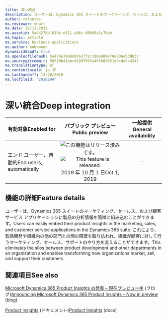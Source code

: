 ```yaml
---
title: 深い統合
description: ユーザーは、Dynamics 365 スイートのマーケティング、セールス、および顧客サービス アプリケーションに製品の分析情報を簡単に組み込むことができます。 これにより、製品開発や組織内の他の部門との間の障壁を取り払われ、組織が顧客に対して行うマーケティング、セールス、サポートのやり方を変えることができます。
author: relnotes
ms.reviewer: mhart
ms.date: 12/12/2019
ms.assetid: 5a64278d-615e-e911-a96c-000d3a1c7bbb
ms.topic: article
ms.service: business-applications
ms.author: mohammed
dynamics365pdf: true
ms.openlocfilehash: 5a479e7808d07627f2c100a989470e706e5dd83c
ms.sourcegitcommit: 50510b41ebc81897993a45f689651d9eda6c4247
ms.translationtype: HT
ms.contentlocale: ja-JP
ms.lasthandoff: 12/20/2019
ms.locfileid: "2910294"
---
```

# <a name="deep-integration"></a><span data-ttu-id="6a016-104">深い統合</span><span class="sxs-lookup"><span data-stu-id="6a016-104">Deep integration</span></span>


| <span data-ttu-id="6a016-105">有効対象</span><span class="sxs-lookup"><span data-stu-id="6a016-105">Enabled for</span></span>    |  <span data-ttu-id="6a016-106">パブリック プレビュー</span><span class="sxs-lookup"><span data-stu-id="6a016-106">Public preview</span></span> | <span data-ttu-id="6a016-107">一般提供</span><span class="sxs-lookup"><span data-stu-id="6a016-107">General availability</span></span> | 
| ---------- | :----------: |:----------: |
|<span data-ttu-id="6a016-108">エンド ユーザー、自動的</span><span class="sxs-lookup"><span data-stu-id="6a016-108">End users, automatically</span></span>|<span data-ttu-id="6a016-109">![この機能はリリース済みです。](/dynamics365-release-plan/media/green-checkmark.png "この機能はリリース済みです。")</span><span class="sxs-lookup"><span data-stu-id="6a016-109">![This feature is released.](/dynamics365-release-plan/media/green-checkmark.png "This feature is released.")</span></span> <span data-ttu-id="6a016-110">2019 年 10 月 1 日</span><span class="sxs-lookup"><span data-stu-id="6a016-110">Oct 1, 2019</span></span>| -|






## <a name="feature-details"></a><span data-ttu-id="6a016-111">機能の詳細</span><span class="sxs-lookup"><span data-stu-id="6a016-111">Feature details</span></span>
<!--feature detail start -->
<span data-ttu-id="6a016-112">ユーザーは、Dynamics 365 スイートのマーケティング、セールス、および顧客サービス アプリケーションに製品の分析情報を簡単に組み込むことができます。</span><span class="sxs-lookup"><span data-stu-id="6a016-112">Users can easily embed their product insights in the marketing, sales, and customer service applications in the Dynamics 365 suite.</span></span> <span data-ttu-id="6a016-113">これにより、製品開発や組織内の他の部門との間の障壁を取り払われ、組織が顧客に対して行うマーケティング、セールス、サポートのやり方を変えることができます。</span><span class="sxs-lookup"><span data-stu-id="6a016-113">This eliminates the silos between product development and other departments in an organization and enables transforming how organizations market, sell, and support their customers.</span></span>
<!--feature detail end -->










## <a name="see-also"></a><span data-ttu-id="6a016-114">関連項目</span><span class="sxs-lookup"><span data-stu-id="6a016-114">See also</span></span>

<span data-ttu-id="6a016-115">[Microsoft Dynamics 365 Product Insights の発表 – 現在プレビュー中](https://cloudblogs.microsoft.com/dynamics365/bdm/2019/10/02/announcing-microsoft-dynamics-365-product-insights-now-in-preview/) (ブログ)</span><span class="sxs-lookup"><span data-stu-id="6a016-115">[Announcing Microsoft Dynamics 365 Product Insights – Now in preview](https://cloudblogs.microsoft.com/dynamics365/bdm/2019/10/02/announcing-microsoft-dynamics-365-product-insights-now-in-preview/) (blog)</span></span>

<span data-ttu-id="6a016-116">[Product Insights](https://docs.microsoft.com/dynamics365/product-insights/) (ドキュメント)</span><span class="sxs-lookup"><span data-stu-id="6a016-116">[Product Insights](https://docs.microsoft.com/dynamics365/product-insights/) (docs)</span></span>
